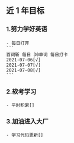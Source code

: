## 近 1 年目标

### 1.努力学好英语
    - 每日打开
    ```
    百词斩 每日 30单词 每日打卡
    2021-07-06[√]
    2021-07-07[√]
    2021-07-08[√]
    ```
### 2.软考学习
    - 平时积累[]

### 3.加油进入大厂
    - 学习代码更新[]

